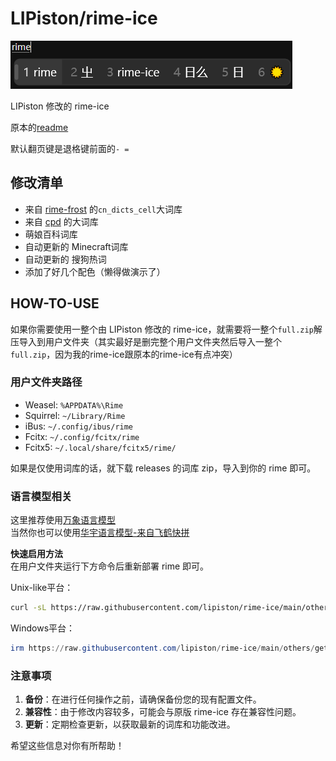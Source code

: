 # LIPiston/rime-ice 
![alt text](others/demo-lipiston.png)

LIPiston 修改的 rime-ice  

原本的[readme](README-original.md)

默认翻页键是退格键前面的`- =`

## 修改清单  

- 来自 [rime-frost](https://github.com/gaboolic/rime-frost) 的`cn_dicts_cell`大词库
- 来自 [cpd](https://github.com/wuhgit/CustomPinyinDictionary) 的大词库
- 萌娘百科词库
- 自动更新的 Minecraft词库
- 自动更新的 搜狗热词
- 添加了好几个配色（懒得做演示了）

## HOW-TO-USE

如果你需要使用一整个由 LIPiston 修改的 rime-ice，就需要将一整个`full.zip`解压导入到用户文件夹（其实最好是删完整个用户文件夹然后导入一整个`full.zip`，因为我的rime-ice跟原本的rime-ice有点冲突）

### 用户文件夹路径

- Weasel: `%APPDATA%\Rime`
- Squirrel: `~/Library/Rime`
- iBus: `~/.config/ibus/rime`
- Fcitx: `~/.config/fcitx/rime`
- Fcitx5: `~/.local/share/fcitx5/rime/`

如果是仅使用词库的话，就下载 releases 的词库 zip，导入到你的 rime 即可。

### 语言模型相关

这里推荐使用[万象语言模型](https://github.com/amzxyz/RIME-LMDG/releases/tag/LTS)  
当然你也可以使用[华宇语言模型-来自飞鹤快拼](https://github.com/boomker/rime-fast-xhup/releases/tag/v1.0.0)  

**快速启用方法**  
在用户文件夹运行下方命令后重新部署 rime 即可。

Unix-like平台：  
```bash
curl -sL https://raw.githubusercontent.com/lipiston/rime-ice/main/others/get-grammar-bash.sh | bash
```

Windows平台：  
```PowerShell
irm https://raw.githubusercontent.com/lipiston/rime-ice/main/others/get-grammar-powershell.ps1 | iex
```

### 注意事项

1. **备份**：在进行任何操作之前，请确保备份您的现有配置文件。
2. **兼容性**：由于修改内容较多，可能会与原版 rime-ice 存在兼容性问题。
3. **更新**：定期检查更新，以获取最新的词库和功能改进。

希望这些信息对你有所帮助！
